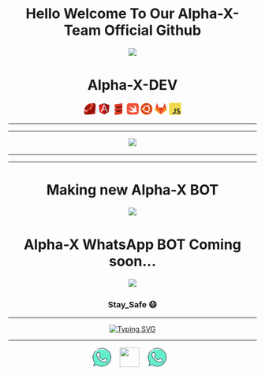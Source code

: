 
<h1 align="center"><b>Hello Welcome To Our Alpha-X-Team Official Github</b> </h1> 

<p align='center'>
  <a href="https://www.python.org/" alt="made-with-python"> <img src="https://github.com/souvikguria98/souvikguria98/blob/master/Hi.gif"width="50" /> </a>
</p>

## <h1 align="center">Alpha-X-DEV</h1>

<!-- programming langs i work-->
<p align="center">
<img src="https://raw.githubusercontent.com/devicons/devicon/master/icons/ruby/ruby-original.svg" width="25px" height="25px"/>
<img src="https://raw.githubusercontent.com/devicons/devicon/master/icons/angularjs/angularjs-original.svg" width="25px" height="25px"/>
<img src="https://raw.githubusercontent.com/devicons/devicon/master/icons/scala/scala-original.svg" width="25px" height="25px"/>
<img src="https://raw.githubusercontent.com/devicons/devicon/master/icons/swift/swift-original.svg" width="25px" height="25px"/>
<img src="https://raw.githubusercontent.com/devicons/devicon/master/icons/ubuntu/ubuntu-plain.svg" width="25px" height="25px"/>
<img src="https://raw.githubusercontent.com/devicons/devicon/master/icons/gitlab/gitlab-original.svg" width="25px" height="25px"/>
<img src="https://raw.githubusercontent.com/devicons/devicon/master/icons/javascript/javascript-original.svg" width="25px" height="25px"/>

  
  
---
 ___
 
<p align="center"><a href="https://github.com/SL-Alpha-X-DEV"><img src="https://telegra.ph/file/c43aa883a1529b9c0e627.jpg" width="400"></a></p>

---
 ___
 
<h1 align="center"><b>Making new Alpha-X BOT</b></h1> 

<p align="center"><a href="https://github.com/SL-Alpha-X-DEV"><img src="https://telegra.ph/file/26a74a9135c705ad9043b.jpg" width="400"></a></p>

<h1 align="center"><b> Alpha-X WhatsApp BOT Coming soon...</b></h1> 
 
<p align="center"><a href="https://github.com/SL-Alpha-X-DEV"><img src="https://telegra.ph/file/e777e3719652fe50378a6.jpg" width="400"></a></p>

<h3 align="center"><b>Stay_Safe 😷 </b></h3>

---

 <p align="center">
    <a href="https://github.com/SL-Alpha-X/SL-Alpha-X">
        <img
            src="https://readme-typing-svg.herokuapp.com?size=35&width=500&lines=<<+CONTACTC+ME+ON+>>"
            alt="Typing SVG"
        />
    </a>
</p>

 ---

<p align="center">
<a href="https://chat.whatsapp.com/EKVh4dlUwlm47so15NogTN" target="blank"><img align="center" src="https://github.com/SL-Alpha-X/SL-Alpha-X/blob/main/whatsapp.png"  height="40" width="40" /></a> &nbsp;&nbsp;
<a href="https://t.me/AlphaX_SUPPORT" target="blank"><img align="center" src="https://cdn4.iconfinder.com/data/icons/logos-and-brands/512/335_Telegram_logo-256.png"  height="40" width="40" /></a> &nbsp;&nbsp;
<a href="https://wa.me/94772978164" target="blank"><img align="center" src="https://github.com/SL-Alpha-X/SL-Alpha-X/blob/main/whatsapp.png"  height="40" width="40" /></a> &nbsp;&nbsp;
</p>
